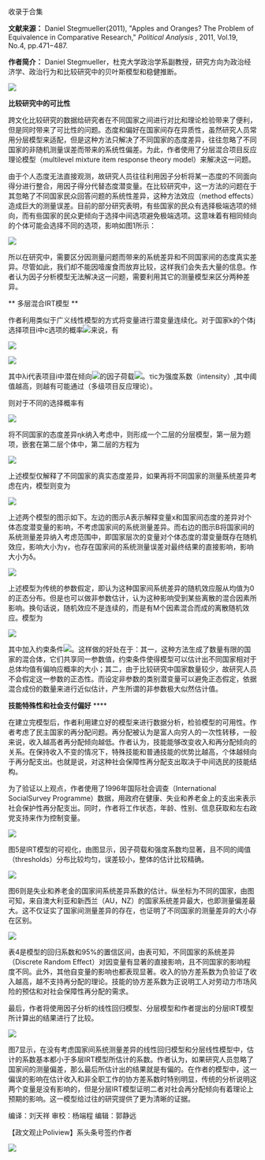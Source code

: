 

收录于合集

**文献来源：** Daniel Stegmueller(2011), "Apples and Oranges? The Problem of
Equivalence in Comparative Research," _Political Analysis_ , 2011, Vol.19,
No.4, pp.471−487.

  

 **作者简介：** Daniel Stegmueller，杜克大学政治学系副教授，研究方向为政治经济学、政治行为和比较研究中的贝叶斯模型和稳健推断。

  

![](/images/287/2.png)

  

  
  

  

  

  

 **比较研究中的可比性**  

  

跨文化比较研究的数据给研究者在不同国家之间进行对比和理论检验带来了便利，但是同时带来了可比性的问题。态度和偏好在国家间存在异质性，虽然研究人员常用分层模型来适配，但是这种方法只解决了不同国家的态度差异，往往忽略了不同国家的非随机测量误差而带来的系统性偏差。为此，作者使用了分层混合项目反应理论模型（multilevel
mixture item response theory model）来解决这一问题。

  

由于个人态度无法直接观测，故研究人员往往利用因子分析将某一态度的不同面向得分进行整合，用因子得分代替态度潜变量。在比较研究中，这一方法的问题在于其忽略了不同国家民众回答问题的系统性差异，这种方法效应（method
effects）造成巨大的测量误差。目前的部分研究表明，有些国家的民众有选择极端选项的倾向，而有些国家的民众更倾向于选择中间选项避免极端选项。这意味着有相同倾向的个体可能会选择不同的选项，影响如图1所示：

![](/images/287/3.png)

所以在研究中，需要区分因测量问题而带来的系统差异和不同国家间的态度真实差异。尽管如此，我们却不能因噎废食而放弃比较，这样我们会失去大量的信息。作者认为因子分析模型无法解决这一问题，需要利用其它的测量模型来区分两种差异。

  

  

 ** 多层混合IRT模型 **

  

作者利用类似于广义线性模型的方式将变量进行潜变量连续化。对于国家k的个体j选择项目i中c选项的概率![](/images/287/4.png)来说，有

  

![](/images/287/5.png)  

![](/images/287/6.png)

  

其中λi代表项目i中潜在倾向![](/images/287/7.png)的因子荷载![](/images/287/8.png)。τic为强度系数（intensity）,其中阈值越高，则越有可能通过（多级项目反应理论）。

  

则对于不同的选择概率有

![](/images/287/9.png)

将不同国家的态度差异ηk纳入考虑中，则形成一个二层的分层模型，第一层为题项，嵌套在第二层个体中，第二层的方程为

![](/images/287/10.png)

上述模型仅解释了不同国家的真实态度差异，如果再将不同国家的测量系统差异考虑在内，模型则变为

  

![](/images/287/11.png)

上述两个模型的图示如下。左边的图示A表示解释变量x和国家间态度的差异对个体态度潜变量的影响，不考虑国家间的系统测量差异。而右边的图示B将国家间的系统测量差异纳入考虑范围中，即国家层次的变量对个体态度的潜变量既存在随机效应，影响大小为γ，也存在国家间的系统测量误差对最终结果的直接影响，影响大小为δ。  

  

![](/images/287/12.png)

  

上述模型为传统的参数假定，即认为这种国家间系统差异的随机效应服从均值为0的正态分布。但是也可以做非参数估计，认为这种影响受到某些离散的混合因素所影响。换句话说，随机效应不是连续的，而是有M个因素混合而成的离散随机效应。模型为

![](/images/287/13.png)

  

其中加入约束条件![](/images/287/14.png)。这样做的好处在于：其一，这种方法生成了数量有限的国家的混合体，它们共享同一参数值，约束条件使得模型可以估计出不同国家相对于总体均值有偏响应概率的大小；其二，由于比较研究中国家数量较少，故研究人员不会假定这一参数的正态性。而设定非参数的类别潜变量可以避免正态假定，依据混合成份的数量来进行近似估计，产生所谓的非参数极大似然估计值。

  

  

 **技能特殊性和社会支付偏好** ****  

  

在建立完模型后，作者利用建立好的模型来进行数据分析，检验模型的可用性。作者考虑了民主国家的再分配问题。再分配被认为是富人向穷人的一次性转移，一般来说，收入越高者再分配倾向越低。作者认为，技能能够改变收入和再分配倾向的关系。在保持收入不变的情况下，特殊技能和普通技能的优势比越高，个体越倾向于再分配支出。也就是说，对这种社会保障性再分配支出取决于中间选民的技能结构。

  

为了验证以上观点，作者使用了1996年国际社会调查（International SocialSurvey
Programme）数据，用政府在健康、失业和养老金上的支出来表示社会保护性再分配支出。同时，作者将工作状态，年龄、性别、信息获取和左右政党支持来作为控制变量。

![](/images/287/15.png)

图5是IRT模型的可视化，由图显示，因子荷载和强度系数均显著，且不同的阈值（thresholds）分布比较均匀，误差较小，整体的估计比较精确。

![](/images/287/16.png)

图6则是失业和养老金的国家间系统差异系数的估计。纵坐标为不同的国家，由图可知，来自澳大利亚和新西兰（AU，NZ）的国家系统差异最大，也即测量偏差最大。这不仅证实了国家间测量差异的存在，也证明了不同国家的测量差异的大小存在区别。  

  

![](/images/287/17.png)

  

表4是模型的回归系数和95%的置信区间，由表可知，不同国家的系统差异（Discrete Random
Effect）对因变量有显著的直接影响，且不同国家的影响程度不同。此外，其他自变量的影响也都表现显著。收入的协方差系数为负验证了收入越高，越不支持再分配的理论。技能的协方差系数为正说明工人对劳动力市场风险的预估和对社会保障性再分配的需求。

  

最后，作者将使用因子分析的线性回归模型、分层模型和作者提出的分层IRT模型所计算出的结果进行了比较。

![](/images/287/18.png)

图7显示，在没有考虑国家间系统测量差异的线性回归模型和分层线性模型中，估计的系数基本都小于多层IRT模型所估计的系数。作者认为，如果研究人员忽略了国家间的测量偏差，那么最后所估计出的结果就是有偏的。在作者的模型中，这一偏误的影响在估计收入和非全职工作的协方差系数时特别明显，传统的分析说明这两个变量是没有影响的，但是分层IRT模型证明二者对社会再分配倾向有着理论上预期的影响。这一模型给过往的研究提供了更为清晰的证据。  

  

编译：刘天祥 审校：杨端程 编辑：郭静远

【政文观止Poliview】系头条号签约作者

  

![](/images/287/19.jpeg)

  

